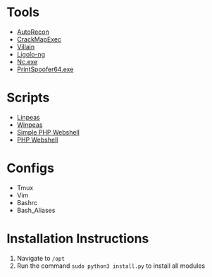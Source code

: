 # Tools
- [AutoRecon](https://github.com/Tib3rius/AutoRecon)
- [CrackMapExec](https://github.com/byt3bl33d3r/CrackMapExec)
- [Villain](https://github.com/t3l3machus/Villain)
- [Ligolo-ng](https://github.com/nicocha30/ligolo-ng)
- [Nc.exe]()
- [PrintSpoofer64.exe](https://github.com/itm4n/PrintSpoofer/releases/download/v1.0/PrintSpoofer64.exe)


# Scripts
- [Linpeas](https://github.com/carlospolop/PEASS-ng/tree/master/linPEAS)
- [Winpeas](https://github.com/carlospolop/PEASS-ng/tree/master/winPEAS)
- [Simple PHP Webshell](https://gist.github.com/joswr1ght/22f40787de19d80d110b37fb79ac3985)
- [PHP Webshell](https://github.com/WhiteWinterWolf/wwwolf-php-webshell)

# Configs
- Tmux
- Vim 
- Bashrc
- Bash_Aliases


# Installation Instructions
1) Navigate to `/opt`
2) Run the command `sudo python3 install.py` to install all modules

